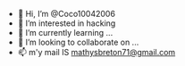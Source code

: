 - 👋 Hi, I’m @Coco10042006
- 👀 I’m interested in hacking
- 🌱 I’m currently learning ...
- 💞️ I’m looking to collaborate on ...
- 📫 m'y mail IS mathysbreton71@gmail.com

<!---
Coco10042006/Coco10042006 is a ✨ special ✨ repository because its `README.md` (this file) appears on your GitHub profile.
You can click the Preview link to take a look at your changes.
--->
